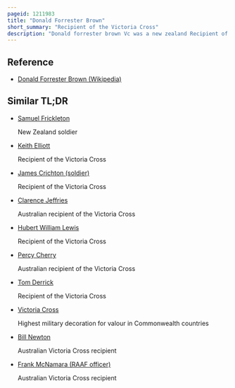 ```yaml
---
pageid: 1211983
title: "Donald Forrester Brown"
short_summary: "Recipient of the Victoria Cross"
description: "Donald forrester brown Vc was a new zealand Recipient of the Victoria cross the highest Award for Valor in the Face of Enemy that can be awarded to british and Commonwealth Forces."
---
```


## Reference

- [Donald Forrester Brown (Wikipedia)](https://en.wikipedia.org/?curid=1211983)

## Similar TL;DR

- [Samuel Frickleton](/tldr/en/samuel-frickleton)

  New Zealand soldier

- [Keith Elliott](/tldr/en/keith-elliott)

  Recipient of the Victoria Cross

- [James Crichton (soldier)](/tldr/en/james-crichton-soldier)

  Recipient of the Victoria Cross

- [Clarence Jeffries](/tldr/en/clarence-jeffries)

  Australian recipient of the Victoria Cross

- [Hubert William Lewis](/tldr/en/hubert-william-lewis)

  Recipient of the Victoria Cross

- [Percy Cherry](/tldr/en/percy-cherry)

  Australian recipient of the Victoria Cross

- [Tom Derrick](/tldr/en/tom-derrick)

  Recipient of the Victoria Cross

- [Victoria Cross](/tldr/en/victoria-cross)

  Highest military decoration for valour in Commonwealth countries

- [Bill Newton](/tldr/en/bill-newton)

  Australian Victoria Cross recipient

- [Frank McNamara (RAAF officer)](/tldr/en/frank-mcnamara-raaf-officer)

  Australian Victoria Cross recipient
